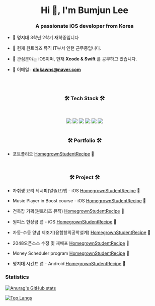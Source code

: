 <h1 align="center">Hi 👋, I'm Bumjun Lee</h1>
<h3 align="center">A passionate iOS developer from Korea</h3>


- 🌱 명지대 3학년 2학기 재학중입니다

- 🌱 현재 원트리즈 뮤직 IT부서 인턴 근무중입니다.

- 🌱 관심분야는 iOS이며, 현재 **Xcode & Swift** 를 공부하고 있습니다.

- 🌱 이메일 : **dlqkawns@naver.com**

<br>
<br>

<h3 align="center"><b>🛠 Tech Stack 🛠</b></h3>

</br>
<p align="center">
<img src="https://img.shields.io/badge/-C-%23000000?logo=C&logoColor=white"/>
<img src="https://img.shields.io/badge/-C++-4479A1?style=flat-square&logo=C++&logoColor=white"/>
<img src="https://img.shields.io/badge/-Swift-%F05138?logo=Swift&logoColer=white"/>
<img src="https://img.shields.io/badge/-iOS-%23000000?logo=Apple&logoColor=white"/>
<img src="https://img.shields.io/badge/MySQL-4479A1?style=flat-square&logo=MySQL&logoColor=white"/>
<img src="https://img.shields.io/badge/-Python-%23000000?logo=Python&logoColor=white"/>

<br>
<br>

<h3 align="center">🛠 Portfolio 🛠</h3>

- 포트폴리오 [HomegrownStudentRecipe](https://github.com/Leebumju/Project-portfolio-NEXTERS) 🔭

<br>

<h3 align="center">🛠 Project 🛠</h3>

- 자취생 요리 레시피(알뜰요)앱 - iOS [HomegrownStudentRecipe](https://github.com/Leebumju/HomegrownStudentRecipe) 🔭

- Music Player in Boost course - iOS [HomegrownStudentRecipe](https://github.com/Leebumju/MusicPlayer) 🔭

- 건축잡 기획(원트리즈 뮤직) [HomegrownStudentRecipe](https://github.com/Leebumju/GeonchugJob_Planning) 🔭

- 원피스 현상금 앱 - iOS [HomegrownStudentRecipe](https://github.com/Leebumju/MyBountyList) 🔭

- 자동-수동 양념 제조기(융합창의공학설계) [HomegrownStudentRecipe](https://github.com/Leebumju/Convergence-Creative-Engineering-Design) 🔭

- 2048오픈소스 수정 및 재배포 [HomegrownStudentRecipe](https://github.com/Leebumju/opensource_2048_python_modify) 🔭

- Money Scheduler program [HomegrownStudentRecipe](https://github.com/Leebumju/money-scheduler) 🔭

- 명지대 시간표 앱 - Android [HomegrownStudentRecipe](https://github.com/Leebumju/-Myongji-Application-android) 🔭




### Statistics

[![Anurag's GitHub stats](https://github-readme-stats.vercel.app/api?username=Leebumju)](https://github.com/anuraghazra/github-readme-stats)



[![Top Langs](https://github-readme-stats.vercel.app/api/top-langs/?username=Leebumju)](https://github.com/anuraghazra/github-readme-stats)



